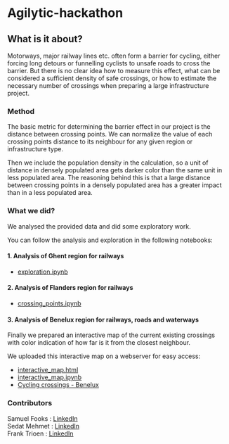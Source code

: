 # Agilytic-hackathon

## What is it about?

Motorways, major railway lines etc. often form a barrier for cycling, either forcing long detours or
funnelling cyclists to unsafe roads to cross the barrier. But there is no clear idea how to measure
this effect, what can be considered a sufficient density of safe crossings, or how to estimate the
necessary number of crossings when preparing a large infrastructure project.

### Method

The basic metric for determining the barrier effect in our project is the distance between crossing points. We can normalize the value of each crossing points distance to its neighbour for any given region or infrastructure type.

Then we include the population density in the calculation, so a unit of distance in densely populated area gets darker color than the same unit in less populated area. The reasoning behind this is that a large distance between crossing points in a densely populated area has a greater impact than in a less populated area.

### What we did?

We analysed the provided data and did some exploratory work. 

You can follow the analysis and exploration in the following notebooks:

#### 1. Analysis of Ghent region for railways

* [exploration.ipynb](https://github.com/sedat01/Agilytic-hackathon/blob/main/exploration.ipynb)

####  2. Analysis of Flanders region for railways

* [crossing_points.ipynb](https://github.com/sedat01/Agilytic-hackathon/blob/main/crossing_points.ipynb)

#### 3. Analysis of Benelux region for railways, roads and waterways

Finally we prepared an interactive map of the current existing crossings with color indication of how far is it from the closest neighbour. 

We uploaded this interactive map on a webserver for easy access:

* [interactive_map.html](https://github.com/sedat01/Agilytic-hackathon/blob/main/interactive_map.html)
* [interactive_map.ipynb](https://github.com/sedat01/Agilytic-hackathon/blob/main/interactive_map.ipynb)
* [Cycling crossings - Benelux](https://cycling-crossings-benelux.000webhostapp.com/)
 
### Contributors

Samuel Fooks : [LinkedIn](https://www.linkedin.com/in/samuel-fooks-972800131/)<br>
Sedat Mehmet : [LinkedIn](https://www.linkedin.com/in/sedat-mehmed-a58851199/)<br>
Frank Trioen : [LinkedIn](https://www.linkedin.com/in/frank-trioen-21b71135/)<br>

